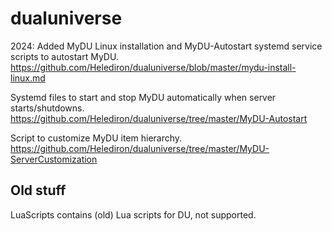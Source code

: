 # dualuniverse

2024: Added MyDU Linux installation and MyDU-Autostart systemd service scripts to autostart MyDU.
<https://github.com/Helediron/dualuniverse/blob/master/mydu-install-linux.md>

Systemd files to start and stop MyDU automatically when server starts/shutdowns.
<https://github.com/Helediron/dualuniverse/tree/master/MyDU-Autostart>

Script to customize MyDU item hierarchy.
<https://github.com/Helediron/dualuniverse/tree/master/MyDU-ServerCustomization>

## Old stuff

LuaScripts contains (old) Lua scripts for DU, not supported.
